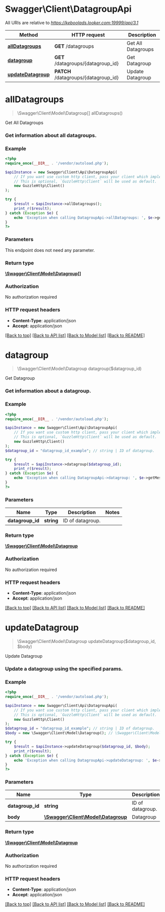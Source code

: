 # Swagger\Client\DatagroupApi

All URIs are relative to *https://keboolads.looker.com:19999/api/3.1*

Method | HTTP request | Description
------------- | ------------- | -------------
[**allDatagroups**](DatagroupApi.md#allDatagroups) | **GET** /datagroups | Get All Datagroups
[**datagroup**](DatagroupApi.md#datagroup) | **GET** /datagroups/{datagroup_id} | Get Datagroup
[**updateDatagroup**](DatagroupApi.md#updateDatagroup) | **PATCH** /datagroups/{datagroup_id} | Update Datagroup


# **allDatagroups**
> \Swagger\Client\Model\Datagroup[] allDatagroups()

Get All Datagroups

### Get information about all datagroups.

### Example
```php
<?php
require_once(__DIR__ . '/vendor/autoload.php');

$apiInstance = new Swagger\Client\Api\DatagroupApi(
    // If you want use custom http client, pass your client which implements `GuzzleHttp\ClientInterface`.
    // This is optional, `GuzzleHttp\Client` will be used as default.
    new GuzzleHttp\Client()
);

try {
    $result = $apiInstance->allDatagroups();
    print_r($result);
} catch (Exception $e) {
    echo 'Exception when calling DatagroupApi->allDatagroups: ', $e->getMessage(), PHP_EOL;
}
?>
```

### Parameters
This endpoint does not need any parameter.

### Return type

[**\Swagger\Client\Model\Datagroup[]**](../Model/Datagroup.md)

### Authorization

No authorization required

### HTTP request headers

 - **Content-Type**: application/json
 - **Accept**: application/json

[[Back to top]](#) [[Back to API list]](../../README.md#documentation-for-api-endpoints) [[Back to Model list]](../../README.md#documentation-for-models) [[Back to README]](../../README.md)

# **datagroup**
> \Swagger\Client\Model\Datagroup datagroup($datagroup_id)

Get Datagroup

### Get information about a datagroup.

### Example
```php
<?php
require_once(__DIR__ . '/vendor/autoload.php');

$apiInstance = new Swagger\Client\Api\DatagroupApi(
    // If you want use custom http client, pass your client which implements `GuzzleHttp\ClientInterface`.
    // This is optional, `GuzzleHttp\Client` will be used as default.
    new GuzzleHttp\Client()
);
$datagroup_id = "datagroup_id_example"; // string | ID of datagroup.

try {
    $result = $apiInstance->datagroup($datagroup_id);
    print_r($result);
} catch (Exception $e) {
    echo 'Exception when calling DatagroupApi->datagroup: ', $e->getMessage(), PHP_EOL;
}
?>
```

### Parameters

Name | Type | Description  | Notes
------------- | ------------- | ------------- | -------------
 **datagroup_id** | **string**| ID of datagroup. |

### Return type

[**\Swagger\Client\Model\Datagroup**](../Model/Datagroup.md)

### Authorization

No authorization required

### HTTP request headers

 - **Content-Type**: application/json
 - **Accept**: application/json

[[Back to top]](#) [[Back to API list]](../../README.md#documentation-for-api-endpoints) [[Back to Model list]](../../README.md#documentation-for-models) [[Back to README]](../../README.md)

# **updateDatagroup**
> \Swagger\Client\Model\Datagroup updateDatagroup($datagroup_id, $body)

Update Datagroup

### Update a datagroup using the specified params.

### Example
```php
<?php
require_once(__DIR__ . '/vendor/autoload.php');

$apiInstance = new Swagger\Client\Api\DatagroupApi(
    // If you want use custom http client, pass your client which implements `GuzzleHttp\ClientInterface`.
    // This is optional, `GuzzleHttp\Client` will be used as default.
    new GuzzleHttp\Client()
);
$datagroup_id = "datagroup_id_example"; // string | ID of datagroup.
$body = new \Swagger\Client\Model\Datagroup(); // \Swagger\Client\Model\Datagroup | Datagroup

try {
    $result = $apiInstance->updateDatagroup($datagroup_id, $body);
    print_r($result);
} catch (Exception $e) {
    echo 'Exception when calling DatagroupApi->updateDatagroup: ', $e->getMessage(), PHP_EOL;
}
?>
```

### Parameters

Name | Type | Description  | Notes
------------- | ------------- | ------------- | -------------
 **datagroup_id** | **string**| ID of datagroup. |
 **body** | [**\Swagger\Client\Model\Datagroup**](../Model/Datagroup.md)| Datagroup |

### Return type

[**\Swagger\Client\Model\Datagroup**](../Model/Datagroup.md)

### Authorization

No authorization required

### HTTP request headers

 - **Content-Type**: application/json
 - **Accept**: application/json

[[Back to top]](#) [[Back to API list]](../../README.md#documentation-for-api-endpoints) [[Back to Model list]](../../README.md#documentation-for-models) [[Back to README]](../../README.md)

